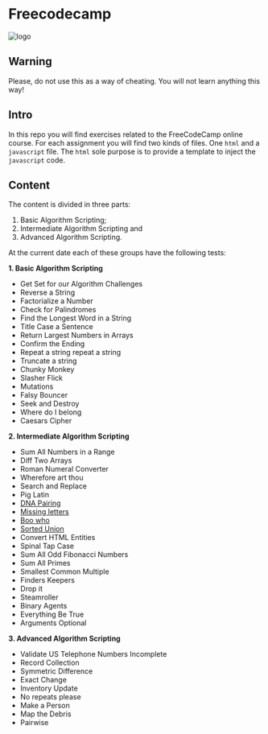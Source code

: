 # Freecodecamp

![logo](https://thomas-ko.github.io/freecodecamp-redesign/assets/img/logo-footer.svg "FreeCodeCamp logo")

## Warning
Please, do not use this as a way of cheating. You will not learn anything this way!

## Intro
In this repo you will find exercises related to the FreeCodeCamp online course.
For each assignment you will find two kinds of files. One `html` and a
`javascript` file. The `html` sole purpose is to provide a template to inject
the `javascript` code.

## Content
The content is divided in three parts:
1. Basic Algorithm Scripting;
2. Intermediate Algorithm Scripting and
3. Advanced Algorithm Scripting.

At the current date each of these groups have the following tests:

**1. Basic Algorithm Scripting**
  * Get Set for our Algorithm Challenges
  * Reverse a String
  * Factorialize a Number
  * Check for Palindromes
  * Find the Longest Word in a String
  * Title Case a Sentence
  * Return Largest Numbers in Arrays
  * Confirm the Ending
  * Repeat a string repeat a string
  * Truncate a string
  * Chunky Monkey
  * Slasher Flick
  * Mutations
  * Falsy Bouncer
  * Seek and Destroy
  * Where do I belong
  * Caesars Cipher

**2. Intermediate Algorithm Scripting**
  * Sum All Numbers in a Range
  * Diff Two Arrays
  * Roman Numeral Converter
  * Wherefore art thou
  * Search and Replace
  * Pig Latin
  * [DNA Pairing](https://github.com/luis-alves/Freecodecamp/tree/master/DNA-Pairing)
  * [Missing letters](https://github.com/luis-alves/Freecodecamp/tree/master/Missing-Letters)
  * [Boo who](https://github.com/luis-alves/Freecodecamp/tree/master/Boo-who)
  * [Sorted Union](https://github.com/luis-alves/Freecodecamp/tree/master/Sorted-Union)
  * Convert HTML Entities
  * Spinal Tap Case
  * Sum All Odd Fibonacci Numbers
  * Sum All Primes
  * Smallest Common Multiple
  * Finders Keepers
  * Drop it
  * Steamroller
  * Binary Agents
  * Everything Be True
  * Arguments Optional

  **3. Advanced Algorithm Scripting**
  * Validate US Telephone Numbers Incomplete
  * Record Collection
  * Symmetric Difference
  * Exact Change
  * Inventory Update
  * No repeats please
  * Make a Person
  * Map the Debris
  * Pairwise
